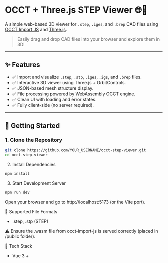 # OCCT + Three.js STEP Viewer 🌐🔧

A simple web-based 3D viewer for `.step`, `.iges`, and `.brep` CAD files using [OCCT Import JS](https://github.com/shapeformer/occt-import-js) and [Three.js](https://threejs.org/).

> Easily drag and drop CAD files into your browser and explore them in 3D!

---

## ✨ Features

- ✅ Import and visualize `.step`, `.stp`, `.iges`, `.igs`, and `.brep` files.
- ✅ Interactive 3D viewer using Three.js + OrbitControls.
- ✅ JSON-based mesh structure display.
- ✅ File processing powered by WebAssembly OCCT engine.
- ✅ Clean UI with loading and error states.
- ✅ Fully client-side (no server required).


---

## 🚀 Getting Started

### 1. Clone the Repository

```bash
git clone https://github.com/YOUR_USERNAME/occt-step-viewer.git
cd occt-step-viewer
```

2. Install Dependencies
```bash
npm install
```

3. Start Development Server
```bash
npm run dev
```
Open your browser and go to http://localhost:5173 (or the Vite port).


🧪 Supported File Formats
- .step, .stp (STEP)

⚠️ Ensure the .wasm file from occt-import-js is served correctly (placed in /public folder).

🧱 Tech Stack
- Vue 3 + <script setup>	UI Framework
- Three.js	3D Rendering
- OCCT Import JS	CAD parsing via WebAssembly
- Vite	Fast dev build


🛠 Known Issues
Large STEP/IGES files may be slow due to WASM memory limitations.
File processing is done entirely in the browser; no upload occurs.

📄 License
MIT

🙋‍♂️ Author
Made with Roadinforest

⭐️ Star This Project
If you find it useful, feel free to star the repo 🌟 and share it!
